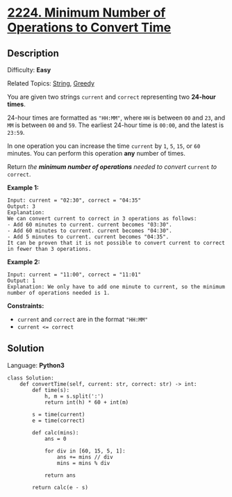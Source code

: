 # [2224\. Minimum Number of Operations to Convert Time](https://leetcode.com/problems/minimum-number-of-operations-to-convert-time/)

## Description

Difficulty: **Easy**  

Related Topics: [String](https://leetcode.com/tag/string/), [Greedy](https://leetcode.com/tag/greedy/)


You are given two strings `current` and `correct` representing two **24-hour times**.

24-hour times are formatted as `"HH:MM"`, where `HH` is between `00` and `23`, and `MM` is between `00` and `59`. The earliest 24-hour time is `00:00`, and the latest is `23:59`.

In one operation you can increase the time `current` by `1`, `5`, `15`, or `60` minutes. You can perform this operation **any** number of times.

Return _the **minimum number of operations** needed to convert_ `current` _to_ `correct`.

**Example 1:**

```
Input: current = "02:30", correct = "04:35"
Output: 3
Explanation:
We can convert current to correct in 3 operations as follows:
- Add 60 minutes to current. current becomes "03:30".
- Add 60 minutes to current. current becomes "04:30".
- Add 5 minutes to current. current becomes "04:35".
It can be proven that it is not possible to convert current to correct in fewer than 3 operations.
```

**Example 2:**

```
Input: current = "11:00", correct = "11:01"
Output: 1
Explanation: We only have to add one minute to current, so the minimum number of operations needed is 1.
```

**Constraints:**

*   `current` and `correct` are in the format `"HH:MM"`
*   `current <= correct`


## Solution

Language: **Python3**

```python3
class Solution:
    def convertTime(self, current: str, correct: str) -> int:
        def time(s):
            h, m = s.split(':')
            return int(h) * 60 + int(m)
        
        s = time(current)
        e = time(correct)
        
        def calc(mins):
            ans = 0
            
            for div in [60, 15, 5, 1]:
                ans += mins // div
                mins = mins % div
            
            return ans
        
        return calc(e - s)
```
